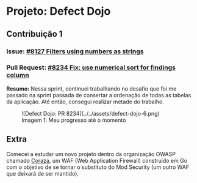 # Projeto: Defect Dojo

## Contribuição 1
### Issue: [#8127 Filters using numbers as strings](https://github.com/DefectDojo/django-DefectDojo/issues/8127)

### Pull Request: [#8234 Fix: use numerical sort for findings column](https://github.com/DefectDojo/django-DefectDojo/pull/8234)

**Resumo:** Nessa sprint, continuei trabalhando no desafio que foi me passado na sprint passada de consertar a ordenação de todas as tabelas da aplicação. Até então, consegui realizar metade do trabalho.

<figure markdown>
![Defect Dojo: PR 8234](../../assets/defect-dojo-6.png)
<figcaption>Imagem 1: Meu progresso até o momento</figcaption>
</figure>

## Extra

Comecei a estudar um novo projeto dentro da organização OWASP chamado [Coraza](https://coraza.io/), um WAF (Web Application Firewall) construído em Go com o objetivo de se tornar o substituto do Mod Security (um outro WAF que deixará de ser mantido).